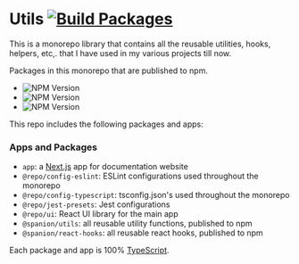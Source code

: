 # Utils [![Build Packages](https://github.com/AKAspanion/utils/actions/workflows/build_packages.yml/badge.svg)](https://github.com/AKAspanion/utils/actions/workflows/build_packages.yml)

This is a monorepo library that contains all the reusable utilities, hooks, helpers, etc,. that I have used in my various projects till now.

Packages in this monorepo that are published to npm.  
- ![NPM Version](https://img.shields.io/npm/v/%40spanion%2Fdate-time?style=flat-square&label=%40spanion%2Fdate-time&link=https%3A%2F%2Fwww.npmjs.com%2Fpackage%2F%40spanion%2Fdate-time)  
- ![NPM Version](https://img.shields.io/npm/v/%40spanion%2Freact-hooks?style=flat-square&label=%40spanion%2Freact-hooks&link=https%3A%2F%2Fwww.npmjs.com%2Fpackage%2F%40spanion%2Freact-hooks)  
- ![NPM Version](https://img.shields.io/npm/v/%40spanion%2Futils?style=flat-square&label=%40spanion%2Futils&link=https%3A%2F%2Fwww.npmjs.com%2Fpackage%2F%40spanion%2Futils)  


This repo includes the following packages and apps:

### Apps and Packages

- `app`: a [Next.js](https://nextjs.org/) app for documentation website
- `@repo/config-eslint`: ESLint configurations used throughout the monorepo
- `@repo/config-typescript`: tsconfig.json's used throughout the monorepo
- `@repo/jest-presets`: Jest configurations
- `@repo/ui`: React UI library for the main app
- `@spanion/utils`: all reusable utility functions, published to npm
- `@spanion/react-hooks`: all reusable react hooks, published to npm

Each package and app is 100% [TypeScript](https://www.typescriptlang.org/).

